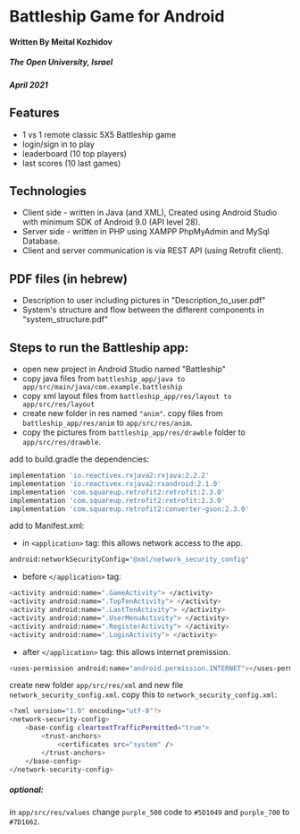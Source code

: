 # Battleship Game for Android

#### Written By Meital Kozhidov
##### The Open University, Israel
##### April 2021

## Features
- 1 vs 1 remote classic 5X5 Battleship game 
- login/sign in to play
- leaderboard (10 top players)
- last scores (10 last games)

## Technologies
- Client side - written in Java (and XML), Created using Android Studio with minimum SDK of 
Android 9.0 (API level 28).
- Server side - written in PHP using XAMPP PhpMyAdmin and MySql Database.
- Client and server communication is via REST API (using Retrofit client).

## PDF files (in hebrew)
- Description to user including pictures in "Description_to_user.pdf"
- System's structure and flow between the different components in "system_structure.pdf"

## Steps to run the Battleship app:
* open new project in Android Studio named "Battleship"
* copy java files from `battleship_app/java to app/src/main/java/com.example.battleship`
* copy xml layout files from `battleship_app/res/layout to app/src/res/layout`
* create new folder in res named `"anim"`. copy files from `battleship_app/res/anim` to `app/src/res/anim`.
* copy the pictures from `battleship_app/res/drawble` folder to `app/src/res/drawble`.

add to build.gradle the dependencies:

```sh
implementation 'io.reactivex.rxjava2:rxjava:2.2.2'
implementation 'io.reactivex.rxjava2:rxandroid:2.1.0'
implementation 'com.squareup.retrofit2:retrofit:2.3.0'
implementation 'com.squareup.retrofit2:retrofit:2.3.0'
implementation 'com.squareup.retrofit2:converter-gson:2.3.0'
```

add to Manifest.xml:
* in `<application>` tag: this allows network access to the app.
```sh
android:networkSecurityConfig="@xml/network_security_config"
```

* before `</application>` tag:
```sh
<activity android:name=".GameActivity"> </activity>
<activity android:name=".TopTenActivity"> </activity>
<activity android:name=".LastTenActivity"> </activity>
<activity android:name=".UserMenuActivity"> </activity>
<activity android:name=".RegisterActivity"> </activity>
<activity android:name=".LoginActivity"> </activity>
```

* after `</application>` tag: this allows internet premission.
```sh
<uses-permission android:name="android.permission.INTERNET"></uses-permission>
```

create new folder `app/src/res/xml` and new file `network_security_config.xml`.
copy this to `network_security_config.xml`:
```sh
<?xml version="1.0" encoding="utf-8"?>
<network-security-config>
    <base-config cleartextTrafficPermitted="true">
        <trust-anchors>
            <certificates src="system" />
        </trust-anchors>
    </base-config>
</network-security-config>
```

##### optional:
in `app/src/res/values` change `purple_500` code to `#5D1049`
and `purple_700` to `#7D1662`.

